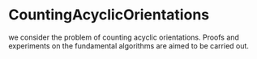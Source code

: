 # CountingAcyclicOrientations
 we consider the problem of counting acyclic orientations.  Proofs and experiments on the fundamental algorithms are aimed to be carried out. 
